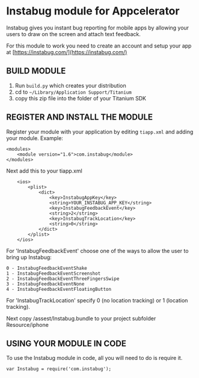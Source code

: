 Instabug module for Appcelerator
===========================================

Instabug gives you instant bug reporting for mobile apps by allowing your users to draw on the screen and attach text feedback.

For this module to work you need to create an account and setup your app at [https://instabug.com/](https://instabug.com/)

BUILD MODULE
--------------------

1. Run `build.py` which creates your distribution
2. cd to `~/Library/Application Support/Titanium`
3. copy this zip file into the folder of your Titanium SDK

REGISTER AND INSTALL THE MODULE
-------------------------------

Register your module with your application by editing `tiapp.xml` and adding your module.
Example:

```
<modules>
	<module version="1.6">com.instabug</module>
</modules>
```

Next add this to your tiapp.xml

```
    <ios>
        <plist>
            <dict>
                <key>InstabugAppKey</key>
                <string>YOUR_INSTABUG_APP_KEY</string>
                <key>InstabugFeedbackEvent</key>
                <string>2</string>
                <key>InstabugTrackLocation</key>
                <string>0</string>
            </dict>
        </plist>
    </ios>
```

For 'InstabugFeedbackEvent' choose one of the ways to allow the user to bring up Instabug:

	0 - InstabugFeedbackEventShake
	1 - InstabugFeedbackEventScreenshot
	2 - InstabugFeedbackEventThreeFingersSwipe
	3 - InstabugFeedbackEventNone
	4 - InstabugFeedbackEventFloatingButton

For 'InstabugTrackLocation' specify 0 (no location tracking) or 1 (location tracking).

Next copy /assest/Instabug.bundle to your project subfolder Resource/iphone


USING YOUR MODULE IN CODE
-------------------------

To use the Instabug module in code, all you will need to do is require it. 

```
var Instabug = require('com.instabug');
```

